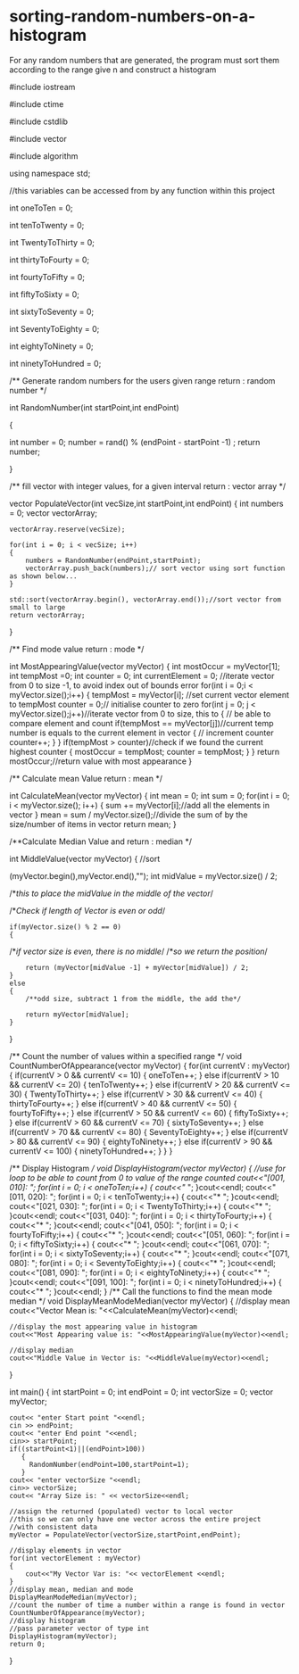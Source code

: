 # sorting-random-numbers-on-a-histogram
For any random numbers that are generated, the program must sort them according to the range give n and construct a histogram


#include iostream

#include ctime

#include cstdlib

#include vector

#include algorithm

using namespace std;

//this variables can be accessed from by any function within this project

 int oneToTen = 0;
 
 int tenToTwenty = 0;
 
 int TwentyToThirty = 0;
 
 int thirtyToFourty = 0;
 
 int fourtyToFifty = 0;
 
 int fiftyToSixty = 0;
 
 int sixtyToSeventy = 0;
 
 int SeventyToEighty = 0;
 
 int eightyToNinety = 0;
 
 int ninetyToHundred = 0;
 

/**
    Generate random numbers for the users given range
    return : random number
*/

int RandomNumber(int startPoint,int endPoint)

{
   
   int number = 0;
    number = rand() % (endPoint - startPoint -1) ;
    return number;

}

/**
    fill vector with integer values, for a given interval
    return : vector array
*/

vector<int> PopulateVector(int vecSize,int startPoint,int endPoint)
{
    int numbers = 0;
    vector<int> vectorArray;

    vectorArray.reserve(vecSize);

    for(int i = 0; i < vecSize; i++)
    {
        numbers = RandomNumber(endPoint,startPoint);
        vectorArray.push_back(numbers);// sort vector using sort function as shown below...
    }

    std::sort(vectorArray.begin(), vectorArray.end());//sort vector from small to large
    return vectorArray;
}

/**
    Find mode value
    return : mode
*/

int MostAppearingValue(vector<int> myVector)
{
    int mostOccur = myVector[1];
    int tempMost =0;
    int counter = 0;
    int currentElement = 0;
    //iterate vector from 0 to size -1, to avoid index out of bounds error
    for(int i = 0;i < myVector.size();i++)
    {
        tempMost = myVector[i]; //set current vector element to tempMost
        counter = 0;// initialise counter to zero
        for(int j = 0; j < myVector.size();j++)//iterate vector from 0 to size, this to
        {                                      // be able to compare element and count
            if(tempMost == myVector[j])//current temp number is equals to the current element in vector
            {                          // increment counter
                counter++;
            }
        }
        if(tempMost > counter)//check if we found the current highest counter
        {
            mostOccur = tempMost;
            counter = tempMost;
        }
    }
    return mostOccur;//return value with most appearance
}
 
/**
    Calculate mean Value
    return : mean
*/

int CalculateMean(vector<int> myVector)
{
    int mean = 0;
    int sum = 0;
    for(int i = 0; i < myVector.size(); i++)
    {
        sum += myVector[i];//add all the elements in vector
    }
    mean = sum / myVector.size();//divide the sum of by the size/number of items in vector
    return mean;
}

/**Calculate Median Value and return : median */

int MiddleValue(vector<int> myVector)
{
    //sort
 
 (myVector.begin(),myVector.end(),"");
    int midValue = myVector.size() / 2;
 
 /**this to place the midValue in the middle of the vector*/

  /**Check if length of Vector is even or odd*/
    
    
    if(myVector.size() % 2 == 0)
    {
   /**if vector size is even, there is no middle*/
   /**so we return the position*/
        
        return (myVector[midValue -1] + myVector[midValue]) / 2;
    }
    else
    {
        /**odd size, subtract 1 from the middle, the add the*/
        
        return myVector[midValue];
    }
}

/**
Count the number of values within a specified range
*/
void CountNumberOfAppearance(vector<int> myVector)
{
    for(int currentV : myVector)
    {
        if(currentV > 0 && currentV <= 10)
        {
            oneToTen++;
        }
        else if(currentV > 10 &&  currentV <= 20)
        {
            tenToTwenty++;
        }
        else if(currentV > 20 &&  currentV <= 30)
        {
            TwentyToThirty++;
        }
        else if(currentV > 30 &&  currentV <= 40)
        {
            thirtyToFourty++;
        }
        else if(currentV > 40 &&  currentV <= 50)
        {
            fourtyToFifty++;
        }
        else if(currentV > 50 &&  currentV <= 60)
        {
            fiftyToSixty++;
        }
        else if(currentV > 60 &&  currentV <= 70)
        {
            sixtyToSeventy++;
        }
        else if(currentV > 70 &&  currentV <= 80)
        {
            SeventyToEighty++;
        }
        else if(currentV > 80 &&  currentV <= 90)
        {
            eightyToNinety++;
        }
        else if(currentV > 90 &&  currentV <= 100)
        {
            ninetyToHundred++;
        }
    }
}

/**
Display Histogram
*/
void DisplayHistogram(vector<int> myVector)
{
    //use for loop to be able to count from 0 to value of the range counted
    cout<<"[001, 010]: ";
    for(int i = 0; i < oneToTen;i++)
    {
        cout<<"* ";
    }cout<<endl;
    cout<<"[011, 020]: ";
    for(int i = 0; i < tenToTwenty;i++)
    {
        cout<<"* ";
    }cout<<endl;
    cout<<"[021, 030]: ";
    for(int i = 0; i < TwentyToThirty;i++)
    {
        cout<<"* ";
    }cout<<endl;
    cout<<"[031, 040]: ";
    for(int i = 0; i < thirtyToFourty;i++)
    {
        cout<<"* ";
    }cout<<endl;
    cout<<"[041, 050]: ";
    for(int i = 0; i < fourtyToFifty;i++)
    {
        cout<<"* ";
    }cout<<endl;
    cout<<"[051, 060]: ";
    for(int i = 0; i < fiftyToSixty;i++)
    {
        cout<<"* ";
    }cout<<endl;
    cout<<"[061, 070]: ";
    for(int i = 0; i < sixtyToSeventy;i++)
    {
        cout<<"* ";
    }cout<<endl;
    cout<<"[071, 080]: ";
    for(int i = 0; i < SeventyToEighty;i++)
    {
        cout<<"* ";
    }cout<<endl;
    cout<<"[081, 090]: ";
    for(int i = 0; i < eightyToNinety;i++)
    {
        cout<<"* ";
    }cout<<endl;
    cout<<"[091, 100]: ";
    for(int i = 0; i < ninetyToHundred;i++)
    {
        cout<<"* ";
    }cout<<endl;
}
/**
Call the functions to find the mean
                               mode
                               median
*/
void DisplayMeanModeMedian(vector<int> myVector)
{
    //display mean
    cout<<"Vector Mean is: "<<CalculateMean(myVector)<<endl;

    //display the most appearing value in histogram
    cout<<"Most Appearing value is: "<<MostAppearingValue(myVector)<<endl;

    //display median
    cout<<"Middle Value in Vector is: "<<MiddleValue(myVector)<<endl;
}

int main()
{
    int startPoint = 0;
    int endPoint = 0;
    int vectorSize = 0;
    vector<int> myVector;

    cout<< "enter Start point "<<endl;
    cin >> endPoint;
    cout<< "enter End point "<<endl;
    cin>> startPoint;
    if((startPoint<1)||(endPoint>100))
       {
         RandomNumber(endPoint=100,startPoint=1);
       }
    cout<< "enter vectorSize "<<endl;
    cin>> vectorSize;
    cout<< "Array Size is: " << vectorSize<<endl;

    //assign the returned (populated) vector to local vector
    //this so we can only have one vector across the entire project
    //with consistent data
    myVector = PopulateVector(vectorSize,startPoint,endPoint);

    //display elements in vector
    for(int vectorElement : myVector)
    {
        cout<<"My Vector Var is: "<< vectorElement <<endl;
    }
    //display mean, median and mode
    DisplayMeanModeMedian(myVector);
    //count the number of time a number within a range is found in vector
    CountNumberOfAppearance(myVector);
    //display histogram
    //pass parameter vector of type int
    DisplayHistogram(myVector);
    return 0;
}
